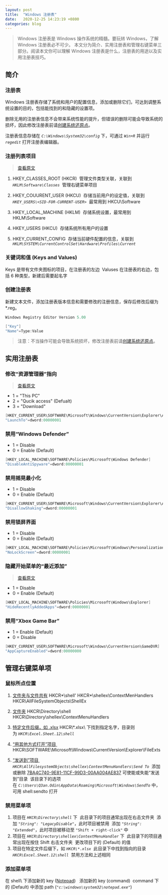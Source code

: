 ```yaml
---
layout: post
title:  "Windows 注册表"
date:   2020-12-25 14:23:19 +0800
categories: blog
---
```


> Windows 注册表是 Windows 操作系统的精髓。要玩转 Windows，了解 Windows 注册表必不可少。
本文分为简介、实用注册表和管理右键菜单三部分。阅读本文你可以理解 Windows 注册表是什么，注册表的用途以及实用注册表技巧。
## 简介 

### 注册表
Windows 注册表存储了系统和用户的配置信息，添加或删除它们，可达到调整系统设置的目的，包括能找到的和隐藏的设置项。

删除无用的注册表信息不会带来系统性能的提升，但错误的删除可能会导致系统的损坏，因此修改注册表前请[创建系统还原点](https://www.howtogeek.com/howto/windows-vista/create-a-restore-point-for-windows-vistas-system-restore)。 

注册表信息存储在 *`C:\Windows\System32\config`* 下，可通过 *`Win+R`* 并运行 *`regedit`* 打开注册表编辑器。 

### 注册列表项目 
> [查看原文](https://www.howtogeek.com/school/using-windows-admin-tools-like-a-pro/lesson5) 

1. HKEY_CLASSES_ROOT (HKCR) 
管理文件类型关联，关联到 *`HKLM\Software\Classes`* 
管理右键菜单项目 

2. HKEY_COUURENT_USER (HKCU) 
存储当前用户的设定值，关联到 *`HKEY_USERS\<SID-FOR-CURRENT-USER>`* 
最常用到 HKCU\Software 

3. HKEY_LOCAL_MACHINE (HKLM) 
存储系统设置，最常用到 HKLM\Software 

4. HKEY_USERS (HKCU) 
存储系统所有用户的设置 

5. HKEY_CURRENT_CONFIG 
存储当前硬件配置的信息，关联到 *`HKLM\SYSTEM\CurrentControlSet\Hardware\Profiles\Current`*

### 关键词和值 (Keys and Values) 
Keys 是带有文件夹图标的项目，在注册表的左边 
Valuses 在注册表的右边，包括 6 种类型，新建后需要起名字 

### 创建注册表

新建文本文件，添加注册表版本信息和需要修改的注册信息，保存后修改后缀为 *.reg。
```C 
Windows Registry Editor Version 5.00

["Key"]
"Name"=Type:Value
```
> 注意：不当操作可能会导致系统损坏，修改注册表前请[创建系统还原点](https://www.howtogeek.com/howto/windows-vista/create-a-restore-point-for-windows-vistas-system-restore/)。 

## 实用注册表 

### 修改“资源管理器”指向 
> [查看原文](https://www.tenforums.com/tutorials/3734-open-pc-quick-access-file-explorer-windows-10-a.html?__cf_chl_jschl_tk__=f038edee01e75069ec4ea6fe51c19c85c246e16c-1608183512-0-ARJ23MuUsgHY_DTUSSbz2Hfa4PEok6bJV1CgGSukL9Ko-NvtKFzLHT_6ioL5LYDsATBPCc_Y7LLJhw6DO2ZNKvkoj8o-pxNCh4UaCI4-BNwr0jje1K6gRwOMflQe-UjGRBEGJbgvBDBpcKDV-7vqfukXWYhl_3t-1sWSKCgsVKP1OYXFsfNzj2ERrIjz8a9YC78hcWLIzvZyqn_42qsk6TxKL1sIBpwVEDKprfqXMrvEQeSVmG7CqMwHpxEre47sJ1jnd8Frv35dg31mjzaYKOFjEwXbZ0AaJI0AcFNorLooiaQc14QbglMHupbQrm4aYt9rOAid2S3puqftwpzCvVN_YMnN1YmopZQr-wWrrVEnKcQi3q5JxnY8W7zNOxD-g_5MUdxaj3VCYYM3xRUcfMg) 

- 1 = "This PC" 
- 2 = "Qucik access" (Defualt) 
- 3 = "Download" 
```C 
[HKEY_CURRENT_USER\SOFTWARE\Microsoft\Windows\CurrentVersion\Explorer\Advanced]
"LaunchTo"=dword:00000001
```

### 禁用“Windows Defender” 
- 1 = Disable 
- 0 = Enable (Default) 
```C
[HKEY_LOCAL_MACHINE\SOFTWARE\Policies\Microsoft\Windows Defender]
"DisableAntiSpyware"=dword:00000001
```

### 禁用摇晃最小化 
- 1 = Disable 
- 0 = Enable (Default) 
```C
[HKEY_CURRENT_USER\SOFTWARE\Microsoft\Windows\CurrentVersion\Explorer\Advanced]
"DisallowShaking"=dword:00000001
```

### 禁用锁屏界面 
- 1 = Disable 
- 0 = Enable (Default) 
```C
[HKEY_LOCAL_MACHINE\SOFTWARE\Policies\Microsoft\Windows\Personalization]
"NoLockScreen"=dword:00000001
```
 
### 隐藏开始菜单的“最近添加” 
> [查看原文](https://www.tenforums.com/tutorials/104828-enable-disable-recently-added-apps-start-menu-windows-10-a.html#option2s3) 

- 1 = Disable 
- 0 = Enable (Default) 
```C
[HKEY_LOCAL_MACHINE\SOFTWARE\Policies\Microsoft\Windows\Explorer]
"HideRecentlyAddedApps"=dword:00000001
```

### 禁用“Xbox Game Bar” 
- 1 = Enable (Default) 
- 0 = Disable 
```C
[HKEY_CURRENT_USER\SOFTWARE\Microsoft\Windows\CurrentVersion\GameDVR]
"AppCaptureEnabled"=dword:00000000
```

## 管理右键菜单项 

### 鼠标所点位置 
1. [文件夹与文件共有](https://www.howtogeek.com/howto/windows-vista/how-to-clean-up-your-messy-windows-context-menu) 
HKCR\*\shell' 
HKCR\*\shellex\ContextMenHandlers 
HKCR\AllFileSystemObjects\ShellEx 

2. [文件夹](https://www.howtogeek.com/howto/windows-vista/how-to-clean-up-your-messy-windows-context-menu) 
HKCR\Directory\shell 
HKCR\Directory\shellex\ContextMenuHandlers 

3. [特定文件后缀，如 .xlsx](https://www.howtogeek.com/howto/windows-vista/how-to-clean-up-your-messy-windows-context-menu) 
 HKCR\\\*.xlsx\ 下找到指定名字，目录则为 *`HKCR\Excel.Sheet.12\shell`* 

4. [“用其他方式打开”项目 ](https://www.howtogeek.com/howto/18119/remove-programs-from-open-with-menu-in-explorer)
HKCR\SOFTWARE\Microsoft\Windows\CurrentVersion\Explorer\FileExts 

5. [“发送到”项目 ](https://www.howtogeek.com/howto/windows-vista/customize-the-windows-vista-send-to-menu/) 
*`HKCR\AllFilesystemObjects\shellex\ContextMenuHandlers\Send To`* 
添加或删除 [7BA4C740-9E81-11CF-99D3-00AA004AE837](https://www.howtogeek.com/howto/windows-vista/disable-the-send-to-folder-on-the-windows-explorer-context-menu) 可使能或失能“发送到”目录 
该目录下的选项在 *`C:\Users\Q3an.Odin\AppData\Roaming\Microsoft\Windows\SendTo`* 中，可用 shell:sendto 打开 

### 禁用菜单项 
1. 项目在 *`HKCR\Directory\shell`* 下 
此目录下的项目通常出现在右击文件夹 
添加 *`"String": "LegacyDisable"`*，此时项目被禁用 
添加 *`"String": "Extended"`*，此时项目被移动至 `"Shift + right-click"` 中 
2. 项目在 *`HKCR\Directory\shellex\ContextMenuHandler`* 下 
此目录下的项目通常出现在按住 Shift 右击文件夹 
更改项目下的 (Default) 的值 
3. 项目在特定文件后缀下，如 *`HKCR\*.xlsx`* 
此目录下中找到指向的目录 *`HKCR\Excel.Sheet.12\shell`* 
禁用方法和上述相同 

### 添加菜单项 
在 shell\ 下添加新的 key ([Notepad](https://www.howtogeek.com/howto/windows-vista/add-any-application-to-the-desktop-right-click-menu-in-vista))  
添加新的 key (command) 
command 下的 (Default) 中添加 path (*`"c:\windows\system32\notepad.exe"`*) 

